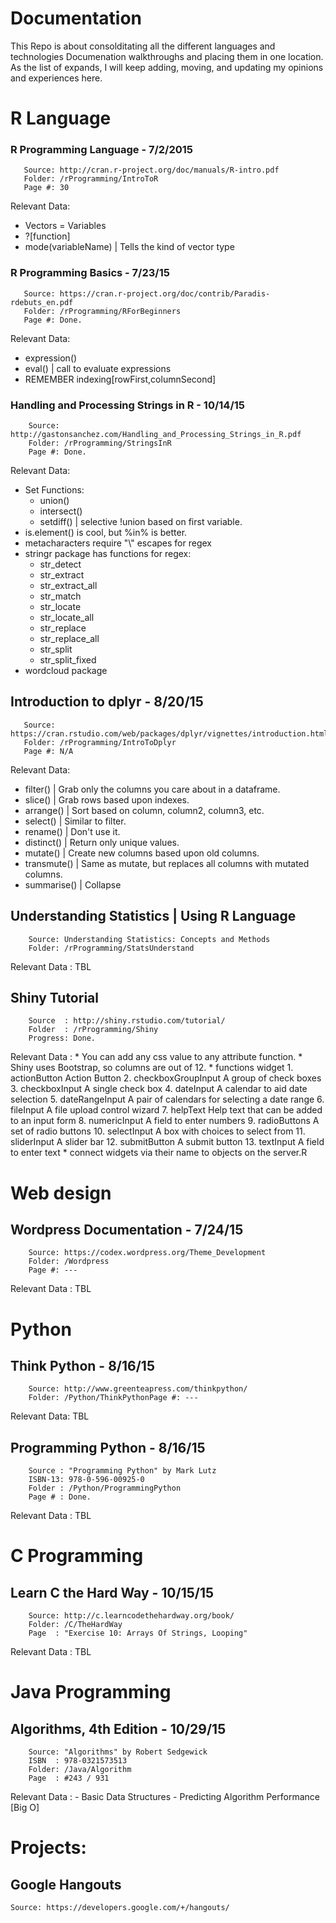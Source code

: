 # Documentation
This Repo is about consolditating all the different languages and technologies Documenation walkthroughs and placing them in one location.
As the list of expands, I will keep adding, moving, and updating my opinions and experiences here.

# R Language 
### R Programming Language - 7/2/2015
       Source: http://cran.r-project.org/doc/manuals/R-intro.pdf
       Folder: /rProgramming/IntroToR
       Page #: 30
Relevant Data: 
* Vectors = Variables
* ?[function]
* mode(variableName)  | Tells the kind of vector type

### R Programming Basics - 7/23/15
       Source: https://cran.r-project.org/doc/contrib/Paradis-rdebuts_en.pdf
       Folder: /rProgramming/RForBeginners
       Page #: Done.
Relevant Data: 
* expression()
* eval()        | call to evaluate expressions
* REMEMBER indexing[rowFirst,columnSecond]

### Handling and Processing Strings in R - 10/14/15
		Source: http://gastonsanchez.com/Handling_and_Processing_Strings_in_R.pdf
		Folder: /rProgramming/StringsInR
		Page #: Done.
Relevant Data:
* Set Functions:
    * union()
	* intersect()
	* setdiff()   | selective !union based on first variable.
* is.element() is cool, but %in% is better.
* metacharacters require "\\" escapes for regex
* stringr package has functions for regex:
	* str_detect
	* str_extract
	* str_extract_all
	* str_match
	* str_locate
	* str_locate_all
	* str_replace
	* str_replace_all
	* str_split
	* str_split_fixed
* wordcloud package

## Introduction to dplyr - 8/20/15
       Source: https://cran.rstudio.com/web/packages/dplyr/vignettes/introduction.html
       Folder: /rProgramming/IntroToDplyr
       Page #: N/A

Relevant Data:
* filter()    | Grab only the columns you care about in a dataframe.
* slice()     | Grab rows based upon indexes.
* arrange()   | Sort based on column, column2, column3, etc.
* select()    | Similar to filter.
* rename()    | Don't use it.
* distinct()  | Return only unique values.
* mutate()    | Create new columns based upon old columns.
* transmute() | Same as mutate, but replaces all columns with mutated columns.
* summarise() | Collapse 

## Understanding Statistics | Using R Language
		Source: Understanding Statistics: Concepts and Methods
		Folder: /rProgramming/StatsUnderstand
Relevant Data : TBL

## Shiny Tutorial
		Source  : http://shiny.rstudio.com/tutorial/
		Folder  : /rProgramming/Shiny
		Progress: Done.
Relevant Data   :
	* You can add any css value to any attribute function.
	* Shiny uses Bootstrap, so columns are out of 12.
	* functions	widget
		1. actionButton	Action Button
		2. checkboxGroupInput	A group of check boxes
		3. checkboxInput	A single check box
		4. dateInput	A calendar to aid date selection
		5. dateRangeInput	A pair of calendars for selecting a date range
		6. fileInput	A file upload control wizard
		7. helpText	Help text that can be added to an input form
		8. numericInput	A field to enter numbers
		9. radioButtons	A set of radio buttons
		10. selectInput	A box with choices to select from
		11. sliderInput	A slider bar
		12. submitButton	A submit button
		13. textInput	A field to enter text
	* connect widgets via their name to objects on the server.R


# Web design

## Wordpress Documentation - 7/24/15
		Source: https://codex.wordpress.org/Theme_Development
		Folder: /Wordpress
		Page #: ---
Relevant Data : TBL

# Python 

## Think Python - 8/16/15
		Source: http://www.greenteapress.com/thinkpython/
		Folder: /Python/ThinkPythonPage #: ---
Relevant Data: TBL

## Programming Python - 8/16/15
		Source : "Programming Python" by Mark Lutz
		ISBN-13: 978-0-596-00925-0
		Folder : /Python/ProgrammingPython
		Page # : Done.
Relevant Data  : TBL

# C Programming

## Learn C the Hard Way - 10/15/15
		Source: http://c.learncodethehardway.org/book/
		Folder: /C/TheHardWay
		Page  : "Exercise 10: Arrays Of Strings, Looping"
Relevant Data : TBL

# Java Programming

## Algorithms, 4th Edition - 10/29/15
		Source: "Algorithms" by Robert Sedgewick
		ISBN  : 978-0321573513
		Folder: /Java/Algorithm
		Page  : #243 / 931
Relevant Data :
		- Basic Data Structures
		- Predicting Algorithm Performance [Big O]
# Projects:

## Google Hangouts
	Source: https://developers.google.com/+/hangouts/